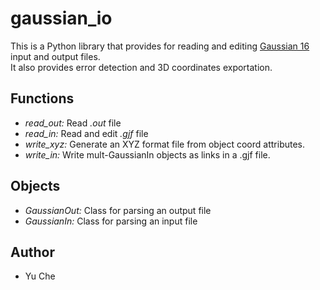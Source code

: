 # gaussian_io
This is a Python library that provides for reading and editing [Gaussian 16](http://gaussian.com/gaussian16/) input and output files.   
It also provides error detection and 3D coordinates exportation.

## Functions
 * *read_out:* Read *.out* file
 * *read_in:*  Read and edit *.gjf* file
 * *write_xyz:* Generate an XYZ format file from object coord attributes.
 * *write_in:* Write mult-GaussianIn objects as links in a .gjf file.

## Objects
 * *GaussianOut:* Class for parsing an output file
 * *GaussianIn:* Class for parsing an input file
 
## Author
 * Yu Che
